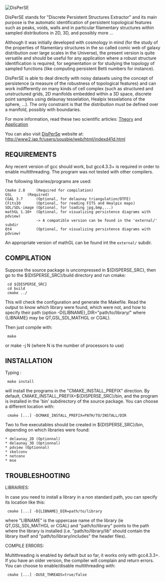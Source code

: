 ![DisPerSE](https://github.com/thierry-sousbie/DisPerSE/blob/master/manual/web/images/logo.png "DisPerSE")

DisPerSE stands for "Discrete Persistent Structures Extractor" and its main purpose is the automatic identification of persistent topological features such as peaks, voids, walls and in particular filamentary structures within sampled distributions in 2D, 3D, and possibly more ...

Although it was initially developed with cosmology in mind (for the study of the properties of filamentary structures in the so called comic web of galaxy distribution over large scales in the Universe), the present version is quite versatile and should be useful for any application where a robust structure identification is required, for segmentation or for studying the topology of sampled functions (like computing persistent Betti numbers for instance).

DisPerSE is able to deal directly with noisy datasets using the concept of persistence (a measure of the robustness of topological features) and can work indifferently on many kinds of cell complex (such as structured and unstructured grids, 2D manifolds embedded within a 3D space, discrete point samples using delaunay tesselation, Healpix tesselations of the sphere, ...). The only constraint is that the distribution must be defined over a manifold, possibly with boundaries. 

For more information, read these two scientific articles: [Theory](http://adsabs.harvard.edu/abs/2011MNRAS.414..350S "DisPerSE Theory article") and [Application](http://adsabs.harvard.edu/abs/2011MNRAS.414..384S "DisPerSE Application article")

You can also visit [DisPerSe](http://www2.iap.fr/users/sousbie/web/html/indexd41d.html) website at: http://www2.iap.fr/users/sousbie/web/html/indexd41d.html

REQUIREMENTS
------------

Any recent version of gcc should work, but gcc4.3.3+ is required in order to enable multithreading. The program was not tested with other compilers.

The following libraries/programs are used:

    Cmake 2.8     (Required for compilation)
    GSL	      (Required)
    CGAL 3.7      (Optional, for delaunay triangulation/DTFE)
    CFitsIO       (Optional, for reading FITS and Healpix maps)
    SDL/SDL-image (Optional, for loading jpg,bmp,...)
    mathGL 1.10+  (Optional, for visualizing persistence diagrams with pdview)
                  -> A compatible version can be found in the 'external/' subdir
    Qt4    	      (Optional, for visualizing persistence diagrams with pdview)

An appropriate version of mathGL can be found int the `external/` subdir.

COMPILATION
-----------

Suppose the source package is uncompressed in ${DISPERSE_SRC}, then go to the ${DISPERSE_SRC}/build directory and run cmake:
   
     cd ${DISPERSE_SRC}
     cd build
     cmake ../ 

This will check the configuration and generate the Makefile. Read the output to know which library were found, which were not, and how to specify their path (option -D{LIBNAME}_DIR="path/to/library/" where {LIBNAME} may be QT,GSL,SDL,MATHGL or CGAL).

Then just compile with:

     make
  or 
     make -j N (where N is the number of processors to use)


INSTALLATION
------------

Typing :

     make install

will install the programs in the "CMAKE_INSTALL_PREFIX" direction. By default, CMAKE_INSTALL_PREFIX=${DISPERSE_SRC}/bin, and the program is installed in the 'bin' subdirectory of the source package.
You can choose a different location with:

     cmake [...] -DCMAKE_INSTALL_PREFIX=PATH/TO/INSTALL/DIR

Two to five executables should be created in ${DISPERSE_SRC}/bin, depending on which libraries were found:

    * delaunay_2D (Optionnal)
    * delaunay_3D (Optionnal)
    * pdview (Optionnal)
    * skelconv
    * netconv
    * mse


TROUBLESHOOTING
---------------

LIBRAIRIES:

In case you need to install a library in a non standard path, you can specify its location like this:
   
     cmake [...] -D{LIBNAME}_DIR=path/to/library

where "LIBNAME" is the uppercase name of the library (ie QT,GSL,SDL,MATHGL or CGAL) and "path/to/library" points to the path where the library is installed (i.e. "path/to/library/lib" should contain the library itself and "path/to/library/includes" the header files).

COMPILE ERRORS:

Multithreading is enabled by default but so far, it works only with gcc4.3.3+. If you have an older version, the compiler will complain and return errors. You can choose to enable/disable multithreading with:
 
     cmake [...] -DUSE_THREADS=true/false

